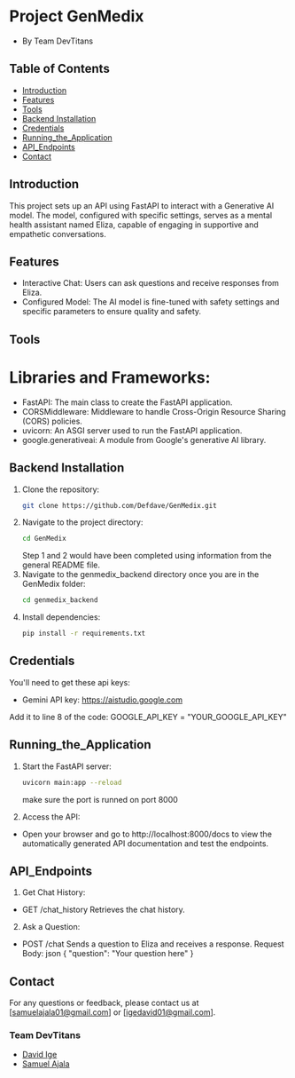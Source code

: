 # Project GenMedix
- By Team DevTitans

## Table of Contents
- [Introduction](#introduction)
- [Features](#features)
- [Tools](#tools)
- [Backend Installation](#backend-installation)
- [Credentials](#credentials)
- [Running_the_Application](#running-the-application)
- [API_Endpoints](#api-endpoints)
- [Contact](#contact)

## Introduction
This project sets up an API using FastAPI to interact with a Generative AI model. The model, configured with specific settings, serves as a mental health assistant named Eliza, capable of engaging in supportive and empathetic conversations.

## Features
- Interactive Chat: Users can ask questions and receive responses from Eliza.
- Configured Model: The AI model is fine-tuned with safety settings and specific parameters to ensure quality and safety.

## Tools
# Libraries and Frameworks:
- FastAPI: The main class to create the FastAPI application.
- CORSMiddleware: Middleware to handle Cross-Origin Resource Sharing (CORS) policies.
- uvicorn: An ASGI server used to run the FastAPI application.
- google.generativeai: A module from Google's generative AI library.

## Backend Installation
1. Clone the repository:
    ```bash
    git clone https://github.com/Defdave/GenMedix.git
    ```
2. Navigate to the project directory:
    ```bash
    cd GenMedix
    ```
    Step 1 and 2 would have been completed using information from the general README file.
3. Navigate to the genmedix_backend directory once you are in the GenMedix folder:
    ```bash
    cd genmedix_backend
    ```
4. Install dependencies:
    ```bash
    pip install -r requirements.txt
    ```


## Credentials
You'll need to get these api keys:
- Gemini API key: https://aistudio.google.com

Add it to line 8 of the code:
GOOGLE_API_KEY = "YOUR_GOOGLE_API_KEY"

## Running_the_Application
1. Start the FastAPI server:
    ```bash
    uvicorn main:app --reload
    ```
    make sure the port is runned on port 8000

2. Access the API:
- Open your browser and go to http://localhost:8000/docs to view the automatically generated API documentation and test the endpoints.


## API_Endpoints
1. Get Chat History:

- GET /chat_history
Retrieves the chat history.

2. Ask a Question:

- POST /chat
Sends a question to Eliza and receives a response.
Request Body:
json
{
  "question": "Your question here"
}


## Contact
For any questions or feedback, please contact us at [samuelajala01@gmail.com] or [igedavid01@gmail.com].

### Team DevTitans
- [David Ige](https://github.com/defdave)
- [Samuel Ajala](https://github.com/samuelajala01)
